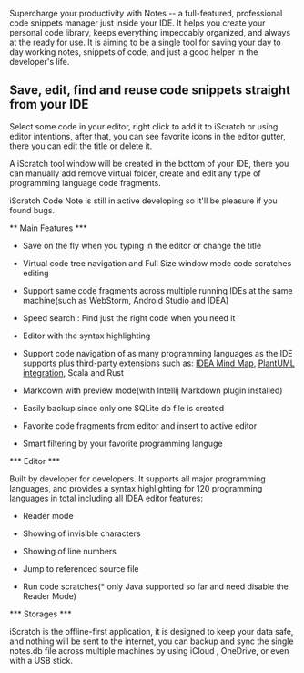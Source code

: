Supercharge your productivity with Notes -- a full-featured, professional code snippets manager just inside your IDE. It helps you create your personal code library, keeps everything impeccably organized, and always at the ready for use.  It is aiming to be a single tool for saving your day to day working notes, snippets of code, and just a good helper in the developer's life.

## Save, edit, find and reuse code snippets straight from your IDE

Select some code in your editor, right click to add it to iScratch or using editor intentions, after that, you can see favorite icons in the editor gutter, there you can edit the title or delete it.

A iScratch tool window will be created in the bottom of your IDE, there you can manually add remove virtual folder, create and edit any type of programming language code fragments.

iScratch Code Note is still in active developing so it'll be pleasure if you found bugs.

** Main Features ***

- Save on the fly when you typing in the editor or change the title
- Virtual code tree navigation and Full Size window mode code scratches editing
- Support same code fragments across multiple running IDEs at the same machine(such as WebStorm, Android Studio and IDEA)
- Speed search : Find just the right code when you need it

- Editor with the syntax highlighting

- Support code navigation of as many programming languages as the IDE supports plus third-party extensions such as: [IDEA Mind Map](https://plugins.jetbrains.com/plugin/8045-idea-mind-map), [PlantUML integration](https://plugins.jetbrains.com/plugin/7017-plantuml-integration), Scala and Rust

- Markdown with preview mode(with Intellij Markdown plugin installed)

- Easily backup since only one SQLite db file is created

- Favorite code fragments from editor and insert to active editor

- Smart filtering by your favorite programming languge



*** Editor ***

Built by developer for developers. It supports all major programming languages, and provides a syntax highlighting for 120 programming languages in total including all IDEA editor features:

- Reader mode

- Showing of invisible characters


- Showing of line numbers


- Jump to referenced source file

- Run code scratches(* only Java supported so far and need disable the Reader Mode)



*** Storages ***

iScratch is the offline-first application, it is designed to keep your data safe, and nothing will be sent to the internet, you can backup and sync the single notes.db file across multiple machines by using iCloud ,  OneDrive, or even with a USB stick.



